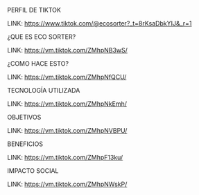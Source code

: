 PERFIL DE TIKTOK

LINK: https://www.tiktok.com/@ecosorter?_t=8rKsaDbkYIJ&_r=1


¿QUE ES ECO SORTER? 

LINK: https://vm.tiktok.com/ZMhpNB3wS/

¿COMO HACE ESTO?

LINK: https://vm.tiktok.com/ZMhpNfQCU/

TECNOLOGÍA UTILIZADA

LINK: https://vm.tiktok.com/ZMhpNkEmh/

OBJETIVOS

LINK: https://vm.tiktok.com/ZMhpNVBPU/

BENEFICIOS

LINK: https://vm.tiktok.com/ZMhpF13ku/

IMPACTO SOCIAL 

LINK: https://vm.tiktok.com/ZMhpNWskP/
